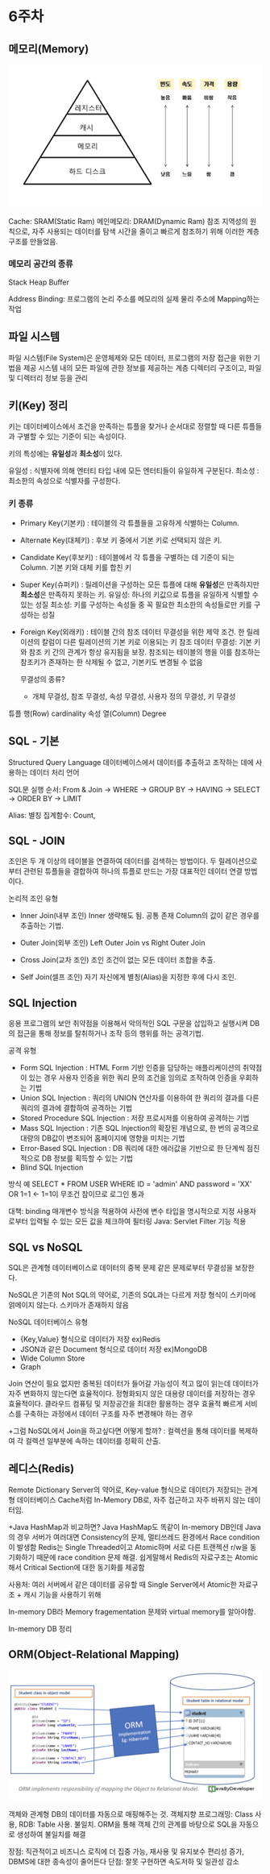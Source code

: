 # 6주차

## 메모리(Memory)

![](img_이제현/memory.png)

Cache: SRAM(Static Ram) 메인메모리: DRAM(Dynamic Ram)
참조 지역성의 원칙으로, 자주 사용되는 데이터를 탐색 시간을 줄이고 빠르게 참조하기 위해 이러한 계층 구조를 만들었음.

### 메모리 공간의 종류
Stack
Heap
Buffer

Address Binding: 프로그램의 논리 주소를 메모리의 실제 물리 주소에 Mapping하는 작업


## 파일 시스템

파일 시스템(File System)은 운영체제와 모든 데이터, 프로그램의 저장 접근을 위한 기법을 제공
시스템 내의 모든 파일에 관한 정보를 제공하는 계층 디렉터리 구조이고, 파일 및 디렉터리 정보 등을 관리


## 키(Key) 정리

키는 데이터베이스에서 조건을 만족하는 튜플을 찾거나 순서대로 정렬할 때 다른 튜플들과 구별할 수 있는 기준이 되는 속성이다.

키의 특성에는 **유일성**과 **최소성**이 있다.

유일성 : 식별자에 의해 엔터티 타입 내에 모든 엔터티들이 유일하게 구분된다.
최소성 : 최소한의 속성으로 식별자를 구성한다.

### 키 종류
- Primary Key(기본키) : 테이블의 각 튜플들을 고유하게 식별하는 Column.

- Alternate Key(대체키) : 후보 키 중에서 기본 키로 선택되지 않은 키.

  
- Candidate Key(후보키) : 테이블에서 각 튜플을 구별하는 데 기준이 되는 Column. 기본 키와 대체 키를 합친 키

  
- Super Key(슈퍼키) : 릴레이션을 구성하는 모든 튜플에 대해 **유일성**은 만족하지만 **최소성**은 만족하지 못하는 키.
  유일성: 하나의 키값으로 튜플을 유일하게 식별할 수 있는 성질
  최소성: 키를 구성하는 속성들 중 꼭 필요한 최소한의 속성들로만 키를 구성하는 성질
  
- Foreign Key(외래키) : 테이블 간의 참조 데이터 무결성을 위한 제약 조건. 한 릴레이션의 칼럼이 다른 릴레이션의 기본 키로 이용되는 키
  참조 데이터 무결성: 기본 키와 참조 키 간의 관계가 항상 유지됨을 보장. 참조되는 테이블의 행을 이를 참조하는 참조키가 존재하는 한 삭제될 수 없고, 기본키도 변경될 수 없음

  무결성의 종류?
  - 개체 무결성, 참조 무결성, 속성 무결성, 사용자 정의 무결성, 키 무결성


튜플 행(Row) cardinality
속성 열(Column) Degree
  
## SQL - 기본
Structured Query Language
데이터베이스에서 데이터를 추출하고 조작하는 데에 사용하는 데이터 처리 언어

SQL문 실행 순서: From & Join -> WHERE -> GROUP BY -> HAVING -> SELECT -> ORDER BY -> LIMIT

Alias: 별칭
집계함수: Count, 

## SQL - JOIN

조인은 두 개 이상의 테이블을 연결하여 데이터를 검색하는 방법이다. 두 릴레이션으로부터 관련된 튜플들을 결합하여 하나의 튜플로 만드는 가장 대표적인 데이터 연결 방법이다.

논리적 조인 유형
- Inner Join(내부 조인)
Inner 생략해도 됨. 공통 존재 Column의 값이 같은 경우를 추출하는 기법.
  
- Outer Join(외부 조인)
Left Outer Join vs Right Outer Join
  
- Cross Join(교차 조인)
조인 조건이 없는 모든 데이터 조합을 추출.
  
- Self Join(셀프 조인)
자기 자신에게 별칭(Alias)을 지정한 후에 다시 조인.



## SQL Injection

응용 프로그램의 보안 취약점을 이용해서 악의적인 SQL 구문을 삽입하고 실행시켜 DB의 접근을 통해 정보를 탈취하거나 조작 등의 행위를 하는 공격기법.

공격 유형
- Form SQL Injection : HTML Form 기반 인증을 담당하는 애플리케이션의 취약점이 있는 경우 사용자 인증을 위한 쿼리 문의 조건을 임의로 조작하여 인증을 우회하는 기법
- Union SQL Injection : 쿼리의 UNION 연산자를 이용하여 한 쿼리의 결과를 다른 쿼리의 결과에 결합하여 공격하는 기법
- Stored Procedure SQL Injection : 저장 프로시저를 이용하여 공격하는 기법
- Mass SQL Injection : 기존 SQL Injection의 확장된 개념으로, 한 번의 공격으로 대량의 DB값이 변조되어 홈페이지에 영향을 미치는 기법
- Error-Based SQL Injection : DB 쿼리에 대한 에러값을 기반으로 한 단계씩 점진적으로 DB 정보를 획득할 수 있는 기법
- Blind SQL Injection

방식 예
SELECT * FROM USER WHERE ID = 'admin' AND password = 'XX' OR 1=1 <- 1=1이 무조건 참이므로 로그인 통과


대책: binding 매개변수 방식을 적용하여 사전에 변수 타입을 명시적으로 지정
사용자로부터 입력될 수 있는 모든 값을 체크하여 필터링
Java: Servlet Filter 기능 적용



## SQL vs NoSQL
SQL은 관계형 데이터베이스로 데이터의 중복 문제 같은 문제로부터 무결성을 보장한다.

NoSQL은 기존의 Not SQL의 약어로, 기존의 SQL과는 다르게 저장 형식이 스키마에 얽메이지 않는다. 스키마가 존재하지 않음

NoSQL 데이터베이스 유형
- {Key,Value} 형식으로 데이터가 저장 ex)Redis
- JSON과 같은 Document 형식으로 데이터 저장 ex)MongoDB
- Wide Column Store
- Graph

Join 연산이 필요 없지만 중복된 데이터가 들어갈 가능성이 적고 많이 읽는데 데이터가 자주 변화하지 않는다면 효율적이다.
정형화되지 않은 대용량 데이터를 저장하는 경우 효율적이다.
클라우드 컴퓨팅 및 저장공간을 최대한 활용하는 경우 효율적
빠르게 서비스를 구축하는 과정에서 데이터 구조를 자주 변경해야 하는 경우

+그럼 NoSQL에서 Join을 하고싶다면 어떻게 할까? : 컬렉션을 통해 데이터를 복제하여 각 컬렉션 일부분에 속하는 데이터를 정확히 산출.


## 레디스(Redis)

Remote Dictionary Server의 약어로, Key-value 형식으로 데이터가 저장되는 관계형 데이터베이스
Cache처럼 In-Memory DB로, 자주 접근하고 자주 바뀌지 않는 데이터임.

+Java HashMap과 비교하면? 
Java HashMap도 똑같이 In-memory DB인데 Java의 경우 서버가 여러대면 Consistency의 문제, 멀티쓰레드 환경에서 Race condition이 발생함
Redis는 Single Threaded이고 Atomic하며 서로 다른 트랜젝션 r/w을 동기화하기 때문에 race condition 문제 해결.
쉽게말해서 Redis의 자료구조는 Atomic해서 Critical Section에 대한 동기화를 제공함

사용처: 여러 서버에서 같은 데이터를 공유할 때
Single Server에서 Atomic한 자료구조 + 캐시 기능을 사용하기 위해

In-memory DB라 Memory fragementation 문제와 virtual memory를 알아야함.

In-memory DB 정리

## ORM(Object-Relational Mapping)

![](img_이제현/orm.png)

객체와 관계형 DB의 데이터를 자동으로 매핑해주는 것.
객체지향 프로그래밍: Class 사용, RDB: Table 사용. 불일치.
ORM을 통해 객체 간의 관계를 바탕으로 SQL을 자동으로 생성하여 불일치를 해결

장점: 직관적이고 비즈니스 로직에 더 집중 가능, 재사용 및 유지보수 편리성 증가, DBMS에 대한 종속성이 줄어든다
단점: 잘못 구현하면 속도저하 및 일관성 감소





